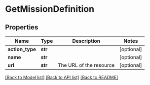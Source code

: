 # GetMissionDefinition

## Properties
Name | Type | Description | Notes
------------ | ------------- | ------------- | -------------
**action_type** | **str** |  | [optional] 
**name** | **str** |  | [optional] 
**url** | **str** | The URL of the resource | [optional] 

[[Back to Model list]](../README.md#documentation-for-models) [[Back to API list]](../README.md#documentation-for-api-endpoints) [[Back to README]](../README.md)

